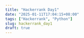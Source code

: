 ```yaml
---
title: "Hackerrank Day1"
date: "2025-01-11T17:04:15+08:00"
tags: ["Hackerrank", "Python"]
slug: hackerrank_day1
draft: true
---
```

